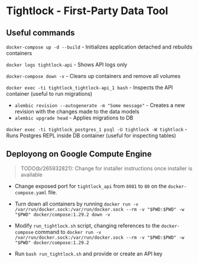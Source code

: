 # Tightlock - First-Party Data Tool

## Useful commands

`docker-compose up -d --build` - Initializes application detached and rebuilds containers

`docker logs tightlock-api` - Shows API logs only

`docker-compose down -v` - Cleans up containers and remove all volumes

`docker exec -ti tightlock_tightlock-api_1 bash` - Inspects the API container (useful to run migrations)

- `alembic revision --autogenerate -m "Some message"` - Creates a new revision with the changes made to the data models
- `alembic upgrade head` - Applies migrations to DB

`docker exec -ti tightlock_postgres_1 psql -U tightlock -W tightlock` - Runs Postgres REPL inside DB container (useful for inspecting tables)

## Deployong on Google Compute Engine 

> TODO(b/265932821): Change for installer instructions once installer is available

- Change exposed port for `tightlock_api` from `8081` to `80` on the `docker-compose.yaml` file.

- Turn down all containers by running `docker run -v /var/run/docker.sock:/var/run/docker.sock --rm -v "$PWD:$PWD" -w "$PWD" docker/compose:1.29.2 down -v`

- Modify `run_tightlock.sh` script, changing references to the `docker-compose` command to `docker run -v /var/run/docker.sock:/var/run/docker.sock --rm -v "$PWD:$PWD" -w "$PWD" docker/compose:1.29.2`

- Run `bash run_tightlock.sh` and provide or create an API key
